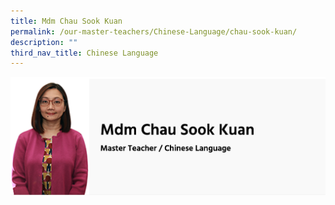 ```yaml
---
title: Mdm Chau Sook Kuan
permalink: /our-master-teachers/Chinese-Language/chau-sook-kuan/
description: ""
third_nav_title: Chinese Language
---
```

![](/images/Mdm%20Chau%20Sook%20Kuan.png)